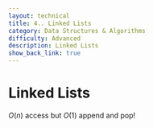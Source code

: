 ```yaml
---
layout: technical
title: 4.. Linked Lists
category: Data Structures & Algorithms
difficulty: Advanced
description: Linked Lists
show_back_link: true
---
```


# Linked Lists

$O(n)$ access but $O(1)$ append and pop!